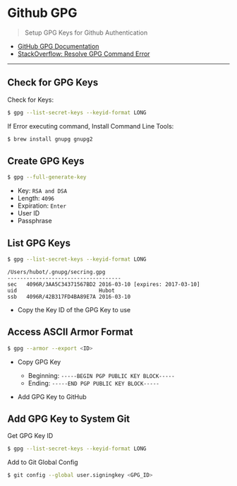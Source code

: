 # Github GPG

> Setup GPG Keys for Github Authentication

* [GitHub GPG Documentation](https://help.github.com/en/github/authenticating-to-github/managing-commit-signature-verification)
* [StackOverflow: Resolve GPG Command Error](https://stackoverflow.com/questions/27041885/how-to-resolve-gpg-command-not-found-error-during-rvm-installation)

---

## Check for GPG Keys

Check for Keys:
```bash
$ gpg --list-secret-keys --keyid-format LONG
```

If Error executing command, Install Command Line Tools:
```bash
$ brew install gnupg gnupg2
```

## Create GPG Keys

```bash
$ gpg --full-generate-key
```

* Key: `RSA and DSA`
* Length: `4096`
* Expiration: `Enter`
* User ID
* Passphrase

## List GPG Keys

```bash
$ gpg --list-secret-keys --keyid-format LONG
```

```
/Users/hubot/.gnupg/secring.gpg
------------------------------------
sec   4096R/3AA5C34371567BD2 2016-03-10 [expires: 2017-03-10]
uid                          Hubot
ssb   4096R/42B317FD4BA89E7A 2016-03-10
```

* Copy the Key ID of the GPG Key to use

## Access ASCII Armor Format

```bash
$ gpg --armor --export <ID>
```

* Copy GPG Key
  * Beginning: `-----BEGIN PGP PUBLIC KEY BLOCK-----`
  * Ending: `-----END PGP PUBLIC KEY BLOCK-----`

* Add GPG Key to GitHub

## Add GPG Key to System Git

Get GPG Key ID
```bash
$ gpg --list-secret-keys --keyid-format LONG
```

Add to Git Global Config
```bash
$ git config --global user.signingkey <GPG_ID>
```
